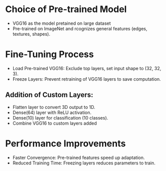 # Choice of Pre-trained Model

- VGG16 as the model pretained on large dataset
- Pre-trained on ImageNet and rcognizes general features (edges, textures, shapes).

# Fine-Tuning Process
- Load Pre-trained VGG16: Exclude top layers, set input shape to (32, 32, 3).
- Freeze Layers: Prevent retraining of VGG16 layers to save computation.

## Addition of Custom Layers:
- Flatten layer to convert 3D output to 1D.
- Dense(64) layer with ReLU activation.
- Dense(10) layer for classification (10 classes).
- Combine VGG16 to custom layers added

# Performance Improvements
- Faster Convergence: Pre-trained features speed up adaptation.
- Reduced Training Time: Freezing layers reduces parameters to train.